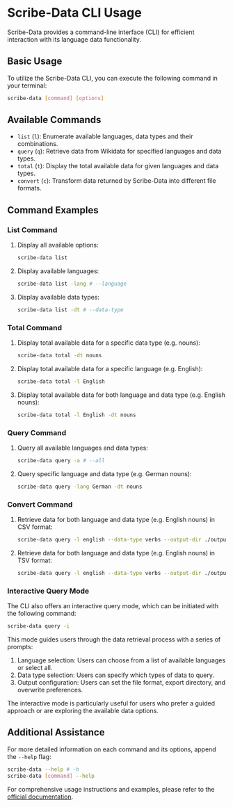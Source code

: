 # Scribe-Data CLI Usage

Scribe-Data provides a command-line interface (CLI) for efficient interaction with its language data functionality.

## Basic Usage

To utilize the Scribe-Data CLI, you can execute the following command in your terminal:

```bash
scribe-data [command] [options]
```

## Available Commands

- `list` (`l`): Enumerate available languages, data types and their combinations.
- `query` (`q`): Retrieve data from Wikidata for specified languages and data types.
- `total` (`t`): Display the total available data for given languages and data types.
- `convert` (`c`): Transform data returned by Scribe-Data into different file formats.

## Command Examples

### List Command

1. Display all available options:

   ```bash
   scribe-data list
   ```

2. Display available languages:

   ```bash
   scribe-data list -lang # --language
   ```

3. Display available data types:

   ```bash
   scribe-data list -dt # --data-type
   ```

### Total Command

1. Display total available data for a specific data type (e.g. nouns):

   ```bash
   scribe-data total -dt nouns
   ```

2. Display total available data for a specific language (e.g. English):

   ```bash
   scribe-data total -l English
   ```

3. Display total available data for both language and data type (e.g. English nouns):

   ```bash
   scribe-data total -l English -dt nouns
   ```

### Query Command

1. Query all available languages and data types:

   ```bash
   scribe-data query -a # --all
   ```

2. Query specific language and data type (e.g. German nouns):

   ```bash
   scribe-data query -lang German -dt nouns
   ```

### Convert Command

1. Retrieve data for both language and data type (e.g. English nouns) in CSV format:

   ```bash
   scribe-data query -l english --data-type verbs --output-dir ./output_data --output-type csv
   ```

2. Retrieve data for both language and data type (e.g. English nouns) in TSV format:

   ```bash
   scribe-data query -l english --data-type verbs --output-dir ./output_data --output-type tsv
   ```

### Interactive Query Mode

The CLI also offers an interactive query mode, which can be initiated with the following command:

```bash
scribe-data query -i
```

This mode guides users through the data retrieval process with a series of prompts:

1. Language selection: Users can choose from a list of available languages or select all.
2. Data type selection: Users can specify which types of data to query.
3. Output configuration: Users can set the file format, export directory, and overwrite preferences.

The interactive mode is particularly useful for users who prefer a guided approach or are exploring the available data options.

## Additional Assistance

For more detailed information on each command and its options, append the `--help` flag:

```bash
scribe-data --help # -h
scribe-data [command] --help
```

For comprehensive usage instructions and examples, please refer to the [official documentation](https://scribe-data.readthedocs.io/).
